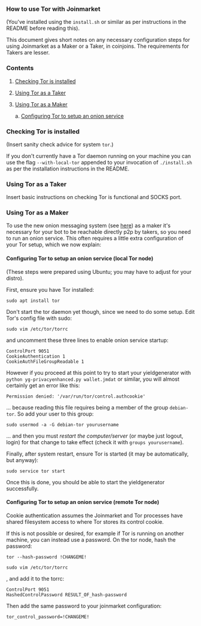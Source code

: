 ### How to use Tor with Joinmarket

(You've installed using the `install.sh` or similar as per instructions in the README before
reading this).

This document gives short notes on any necessary configuration steps for using Joinmarket as a Maker or a Taker, in coinjoins.
The requirements for Takers are lesser.

### Contents

1. [Checking Tor is installed](#torinstall)

2. [Using Tor as a Taker](#tortaker)

3. [Using Tor as a Maker](#tormaker)

   a. [Configuring Tor to setup an onion service](#torconfig)

<a name="torinstall">

### Checking Tor is installed

(Insert sanity check advice for system `tor`.)

If you don't currently have a Tor daemon running on your machine you can use the flag `--with-local-tor` appended to your invocation of `./install.sh` as per the installation instructions in the README.

<a name="tortaker">

### Using Tor as a Taker

Insert basic instructions on checking Tor is functional and SOCKS port.

<a name="tormaker">

### Using Tor as a Maker

To use the new onion messaging system (see [here](onion-message-channels.md)) as a maker it's necessary for your bot to be reachable directly p2p by takers, so you need to run an onion service. This often requires a little extra configuration of your Tor setup, which we now explain:

<a name="torconfig" />

#### Configuring Tor to setup an onion service (local Tor node)

(These steps were prepared using Ubuntu; you may have to adjust for your distro).

First, ensure you have Tor installed:

```
sudo apt install tor
```

Don't start the tor daemon yet though, since we need to do some setup. Edit Tor's config file with sudo:

```
sudo vim /etc/tor/torrc
```

and uncomment these three lines to enable onion service startup:

```
ControlPort 9051
CookieAuthentication 1
CookieAuthFileGroupReadable 1
```

However if you proceed at this point to try to start your yieldgenerator with `python yg-privacyenhanced.py wallet.jmdat` or similar, you will almost certainly get an error like this:

```
Permission denied: '/var/run/tor/control.authcookie'
```

... because reading this file requires being a member of the group `debian-tor`. So add your user to this group:

```
sudo usermod -a -G debian-tor yourusername
```

... and then you must *restart the computer/server* (or maybe just logout, login) for that change to take effect (check it with `groups yourusername`).

Finally, after system restart, ensure Tor is started (it may be automatically, but anyway):

```
sudo service tor start
```

Once this is done, you should be able to start the yieldgenerator successfully.

#### Configuring Tor to setup an onion service (remote Tor node)

Cookie authentication assumes the Joinmarket and Tor processes have shared filesystem access to where Tor stores its control cookie.

If this is not possible or desired, for example if Tor is running on another machine, you can instead use a password. On the tor node, hash the password:

```
tor --hash-password !CHANGEME!

sudo vim /etc/tor/torrc
```

, and add it to the torrc:

```
ControlPort 9051
HashedControlPassword RESULT_OF_hash-password
```

Then add the same password to your joinmarket configuration:

```
tor_control_password=!CHANGEME!
```
